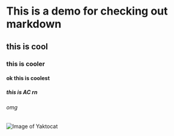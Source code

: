 # This is a demo for checking out markdown
## this is cool
### this is cooler
#### ok this is coolest
##### this is AC rn
###### omg

![Image of Yaktocat](https://octodex.github.com/images/yaktocat.png)
